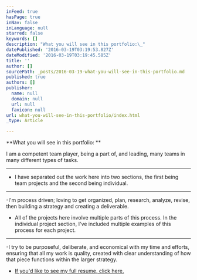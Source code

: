```yaml
---
inFeed: true
hasPage: true
inNav: false
inLanguage: null
starred: false
keywords: []
description: "What you will see in this portfolio:\_"
datePublished: '2016-03-19T03:19:53.827Z'
dateModified: '2016-03-19T03:19:45.585Z'
title: ''
author: []
sourcePath: _posts/2016-03-19-what-you-will-see-in-this-portfolio.md
published: true
authors: []
publisher:
  name: null
  domain: null
  url: null
  favicon: null
url: what-you-will-see-in-this-portfolio/index.html
_type: Article

---
```

**What you will see in this portfolio: **

I am a competent team player, being a part of, and leading, many teams in many different types of tasks. 

****

* I have separated out the work here into two sections, the first being     team projects and the second being individual.

****

-I'm process driven; loving to get organized, plan, research, analyze, revise, then building a strategy and creating a deliverable.

* All of the projects here involve multiple parts of this process. In the individual project section, I've included multiple examples of this process for each project.

****

-I try to be purposeful, deliberate, and economical with my time and efforts, ensuring that all my work is quality, created with clear understanding of how that piece functions within the larger strategy. 

* [If you'd like to see my full resume, click here.][0]

[0]: https://drive.google.com/file/d/0B_3Bn2B5HlnMdm1mSnFpakVPeE0/view?usp=sharing